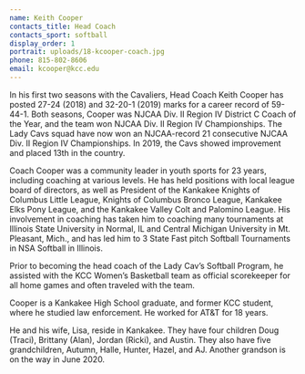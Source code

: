 ```yaml
---
name: Keith Cooper
contacts_title: Head Coach
contacts_sport: softball
display_order: 1
portrait: uploads/18-kcooper-coach.jpg
phone: 815-802-8606
email: kcooper@kcc.edu
---
```


In his first two seasons with the Cavaliers, Head Coach Keith Cooper has posted 27-24 (2018) and 32-20-1 (2019) marks for a career record of 59-44-1. Both seasons, Cooper was NJCAA Div. II Region IV District C Coach of the Year, and the team won NJCAA Div. II Region IV Championships. The Lady Cavs squad have now won an NJCAA-record 21 consecutive NJCAA Div. II Region IV Championships. In 2019, the Cavs showed improvement and placed 13th in the country.

Coach Cooper was a community leader in youth sports for 23 years, including coaching at various levels. He has held positions with local league board of directors, as well as President of the Kankakee Knights of Columbus Little League, Knights of Columbus Bronco League, Kankakee Elks Pony League, and the Kankakee Valley Colt and Palomino League. His involvement in coaching has taken him to coaching many tournaments at Illinois State University in Normal, IL and Central Michigan University in Mt. Pleasant, Mich., and has led him to 3 State Fast pitch Softball Tournaments in NSA Softball in Illinois.

Prior to becoming the head coach of the Lady Cav’s Softball Program, he assisted with the KCC Women’s Basketball team as official scorekeeper for all home games and often traveled with the team.

Cooper is a Kankakee High School graduate, and former KCC student, where he studied law enforcement. He worked for AT&T for 18 years.

He and his wife, Lisa, reside in Kankakee. They have four children Doug (Traci), Brittany (Alan), Jordan (Ricki), and Austin. They also have five grandchildren, Autumn, Halle, Hunter, Hazel, and AJ. Another grandson is on the way in June 2020.